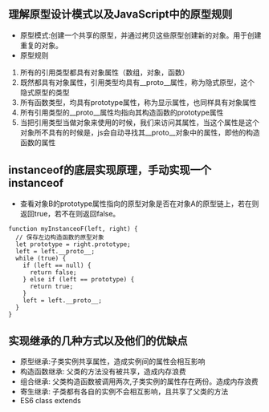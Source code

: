## 理解原型设计模式以及JavaScript中的原型规则
* 原型模式:创建一个共享的原型，并通过拷贝这些原型创建新的对象。用于创建重复的对象。
* 原型规则
1. 所有的引用类型都具有对象属性（数组，对象，函数）
2. 既然都具有对象属性，引用类型均具有__proto__属性，称为隐式原型，这个隐式原型的类型
3. 所有函数类型，均具有prototype属性，称为显示属性，也同样具有对象属性
4. 所有引用类型的__proto__属性均指向其构造函数的prototype属性
5. 当把引用类型当做对象来使用的时候，我们来访问其属性，当这个属性是这个对象所不具有的时候是，js会自动寻找其__proto__对象中的属性，即他的构造函数的属性

## instanceof的底层实现原理，手动实现一个instanceof
* 查看对象B的prototype属性指向的原型对象是否在对象A的原型链上，若在则返回true，若不在则返回false。
```
function myInstanceoF(left, right) {
  // 保存左边构造函数的原型对象
  let prototype = right.prototype;
  left = left.__proto__;
  while (true) {
    if (left == null) {
      return false;
    } else if (left == prototype) {
      return true;
    }
    left = left.__proto__;
  }
}
```

## 实现继承的几种方式以及他们的优缺点
* 原型继承:子类实例共享属性，造成实例间的属性会相互影响
* 构造函数继承: 父类的方法没有被共享，造成内存浪费
* 组合继承: 父类构造函数被调用两次,子类实例的属性存在两份。造成内存浪费
* 寄生继承: 子类都有各自的实例不会相互影响，且共享了父类的方法
* ES6 class extends